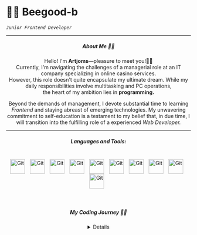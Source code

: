# 🏄‍♂️ Beegood-b
*` Junior Frontend Developer `*

---

<div align="center"><h5>About Me 💁‍♂️</h5>
Hello! I'm <strong>Artjoms</strong>—pleasure to meet you!👋🏻<br />
Currently, I'm navigating the challenges of a managerial role at an IT company specializing in online casino services.<br />
However, this role doesn't quite encapsulate my ultimate dream. While my daily responsibilities involve multitasking and PC operations,<br />
the heart of my ambition lies in <strong>programming.</strong>

Beyond the demands of management, I devote substantial time to learning <em>Frontend</em> and staying abreast of emerging technologies. My unwavering commitment to self-education is a testament to my belief that, in due time, I will transition into the fulfilling role of a experienced <em>Web Developer.</em></div>

---

<div align="center"><h5>Languages and Tools:</h5>
<br />
<img align="center" alt="Git" width="40px" style="padding-right:10px" src="https://cdn.jsdelivr.net/gh/devicons/devicon/icons/html5/html5-original.svg" />
<img align="center" alt="Git" width="40px" style="padding-right:10px" src="https://cdn.jsdelivr.net/gh/devicons/devicon/icons/css3/css3-original.svg" />
<img align="center" alt="Git" width="40px" style="padding-right:10px" src="https://cdn.jsdelivr.net/gh/devicons/devicon/icons/tailwindcss/tailwindcss-plain.svg" />
<img align="center" alt="Git" width="40px" style="padding-right:10px" src="https://cdn.jsdelivr.net/gh/devicons/devicon/icons/sass/sass-original.svg" />
<img align="center" alt="Git" width="40px" style="padding-right:10px" src="https://cdn.jsdelivr.net/gh/devicons/devicon/icons/javascript/javascript-original.svg" />
<img align="center" alt="Git" width="40px" style="padding-right:10px" src="https://cdn.jsdelivr.net/gh/devicons/devicon/icons/typescript/typescript-original.svg" />
<img align="center" alt="Git" width="40px" style="padding-right:10px" src="https://cdn.jsdelivr.net/gh/devicons/devicon/icons/react/react-original.svg" />
<img align="center" alt="Git" width="40px" style="padding-right:10px" src="https://cdn.jsdelivr.net/gh/devicons/devicon/icons/redux/redux-original.svg" />
<img align="center" alt="Git" width="40px" style="padding-right:10px" src="https://skillicons.dev/icons?i=vite" />
<img align="center" alt="Git" width="40px" style="padding-right:10px" src="https://cdn.jsdelivr.net/gh/devicons/devicon/icons/git/git-original.svg" />
</div>
<br />

#

<div align="center"><h5>My Coding Journey 👨‍💻</h5>
<details>I immersed myself in programming world back in April 2023. I've started my journey with Python as it was one of the most commonly discussed programming languages in my circle. At that moment, I didn't yet know that there were various directions in programming, and I didn't understand which path to choose. After writing my very first colorised calculator and several days of researching, my creative side led me to fall in love with frontend development. Shortly after I applied for the web development courses at ITLAT, where they taught me the basics of programming. I graduated with a certificate and started to seek for opportunities simultaneously writing a code and keeping to learn everyday.</details>
</div>
